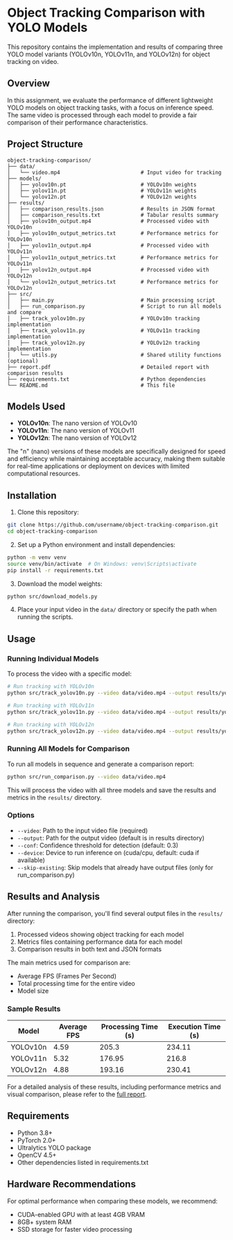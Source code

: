 # Object Tracking Comparison with YOLO Models

This repository contains the implementation and results of comparing three YOLO model variants (YOLOv10n, YOLOv11n, and YOLOv12n) for object tracking on video.

## Overview

In this assignment, we evaluate the performance of different lightweight YOLO models on object tracking tasks, with a focus on inference speed. The same video is processed through each model to provide a fair comparison of their performance characteristics.

## Project Structure

```
object-tracking-comparison/
├── data/
│   └── video.mp4                          # Input video for tracking
├── models/
│   ├── yolov10n.pt                        # YOLOv10n weights
│   ├── yolov11n.pt                        # YOLOv11n weights
│   └── yolov12n.pt                        # YOLOv12n weights
├── results/
│   ├── comparison_results.json            # Results in JSON format
│   ├── comparison_results.txt             # Tabular results summary
│   ├── yolov10n_output.mp4                # Processed video with YOLOv10n
│   ├── yolov10n_output_metrics.txt        # Performance metrics for YOLOv10n
│   ├── yolov11n_output.mp4                # Processed video with YOLOv11n
│   ├── yolov11n_output_metrics.txt        # Performance metrics for YOLOv11n
│   ├── yolov12n_output.mp4                # Processed video with YOLOv12n
│   └── yolov12n_output_metrics.txt        # Performance metrics for YOLOv12n
├── src/
│   ├── main.py                            # Main processing script
│   ├── run_comparison.py                  # Script to run all models and compare
│   ├── track_yolov10n.py                  # YOLOv10n tracking implementation
│   ├── track_yolov11n.py                  # YOLOv11n tracking implementation
│   ├── track_yolov12n.py                  # YOLOv12n tracking implementation
│   └── utils.py                           # Shared utility functions (optional)
├── report.pdf                             # Detailed report with comparison results
├── requirements.txt                       # Python dependencies
└── README.md                              # This file
```

## Models Used

- **YOLOv10n**: The nano version of YOLOv10
- **YOLOv11n**: The nano version of YOLOv11
- **YOLOv12n**: The nano version of YOLOv12

The "n" (nano) versions of these models are specifically designed for speed and efficiency while maintaining acceptable accuracy, making them suitable for real-time applications or deployment on devices with limited computational resources.

## Installation

1. Clone this repository:
```bash
git clone https://github.com/username/object-tracking-comparison.git
cd object-tracking-comparison
```

2. Set up a Python environment and install dependencies:
```bash
python -m venv venv
source venv/bin/activate  # On Windows: venv\Scripts\activate
pip install -r requirements.txt
```

3. Download the model weights:
```bash
python src/download_models.py
```

4. Place your input video in the `data/` directory or specify the path when running the scripts.

## Usage

### Running Individual Models

To process the video with a specific model:

```bash
# Run tracking with YOLOv10n
python src/track_yolov10n.py --video data/video.mp4 --output results/yolov10n_output.mp4

# Run tracking with YOLOv11n
python src/track_yolov11n.py --video data/video.mp4 --output results/yolov11n_output.mp4

# Run tracking with YOLOv12n
python src/track_yolov12n.py --video data/video.mp4 --output results/yolov12n_output.mp4
```

### Running All Models for Comparison

To run all models in sequence and generate a comparison report:

```bash
python src/run_comparison.py --video data/video.mp4
```

This will process the video with all three models and save the results and metrics in the `results/` directory.

### Options

- `--video`: Path to the input video file (required)
- `--output`: Path for the output video (default is in results directory)
- `--conf`: Confidence threshold for detection (default: 0.3)
- `--device`: Device to run inference on (cuda/cpu, default: cuda if available)
- `--skip-existing`: Skip models that already have output files (only for run_comparison.py)

## Results and Analysis

After running the comparison, you'll find several output files in the `results/` directory:

1. Processed videos showing object tracking for each model
2. Metrics files containing performance data for each model
3. Comparison results in both text and JSON formats

The main metrics used for comparison are:
- Average FPS (Frames Per Second)
- Total processing time for the entire video
- Model size

### Sample Results

| Model    | Average FPS | Processing Time (s) | Execution Time (s) |
|----------|-------------|---------------------|-----------------|
| YOLOv10n | 4.59        | 205.3               | 234.11          |
| YOLOv11n | 5.32        | 176.95              | 216.8           |
| YOLOv12n | 4.88        | 193.16              | 230.41          |

For a detailed analysis of these results, including performance metrics and visual comparison, please refer to the [full report](report.pdf).


## Requirements

- Python 3.8+
- PyTorch 2.0+
- Ultralytics YOLO package
- OpenCV 4.5+
- Other dependencies listed in requirements.txt

## Hardware Recommendations

For optimal performance when comparing these models, we recommend:
- CUDA-enabled GPU with at least 4GB VRAM
- 8GB+ system RAM
- SSD storage for faster video processing
